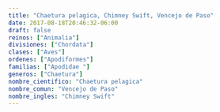 ```yaml
---
title: "Chaetura pelagica, Chimney Swift, Vencejo de Paso"
date: 2017-08-18T20:46:32-06:00
draft: false
reinos: ["Animalia"]
divisiones: ["Chordata"]
clases: ["Aves"]
ordenes: ["Apodiformes"]
familias: ["Apodidae "]
generos: ["Chaetura"]
nombre_cientifico: "Chaetura pelagica"
nombre_comun: "Vencejo de Paso"
nombre_ingles: "Chimney Swift"
---
```

